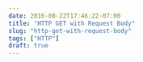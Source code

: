 ```yaml
---
date: 2016-08-22T17:46:22-07:00
title: "HTTP GET with Request Body"
slug: "http-get-with-request-body"
tags: ["HTTP"]
draft: true
---
```



